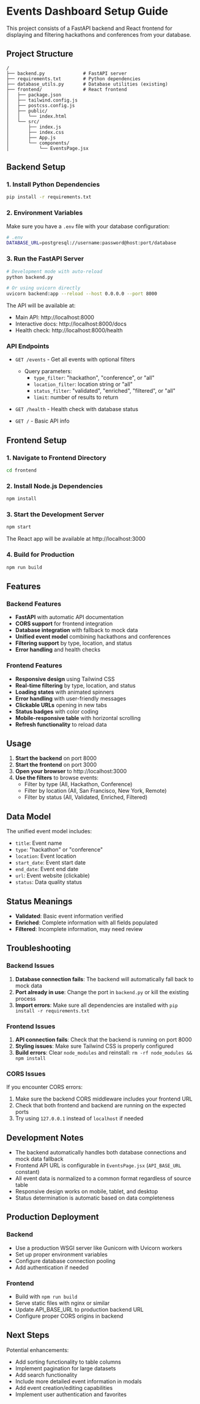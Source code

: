 # Events Dashboard Setup Guide

This project consists of a FastAPI backend and React frontend for displaying and filtering hackathons and conferences from your database.

## Project Structure

```
/
├── backend.py              # FastAPI server
├── requirements.txt        # Python dependencies
├── database_utils.py       # Database utilities (existing)
├── frontend/               # React frontend
│   ├── package.json
│   ├── tailwind.config.js
│   ├── postcss.config.js
│   ├── public/
│   │   └── index.html
│   └── src/
│       ├── index.js
│       ├── index.css
│       ├── App.js
│       └── components/
│           └── EventsPage.jsx
```

## Backend Setup

### 1. Install Python Dependencies

```bash
pip install -r requirements.txt
```

### 2. Environment Variables

Make sure you have a `.env` file with your database configuration:

```bash
# .env
DATABASE_URL=postgresql://username:password@host:port/database
```

### 3. Run the FastAPI Server

```bash
# Development mode with auto-reload
python backend.py

# Or using uvicorn directly
uvicorn backend:app --reload --host 0.0.0.0 --port 8000
```

The API will be available at:
- Main API: http://localhost:8000
- Interactive docs: http://localhost:8000/docs
- Health check: http://localhost:8000/health

### API Endpoints

- `GET /events` - Get all events with optional filters
  - Query parameters:
    - `type_filter`: "hackathon", "conference", or "all"
    - `location_filter`: location string or "all"
    - `status_filter`: "validated", "enriched", "filtered", or "all"
    - `limit`: number of results to return

- `GET /health` - Health check with database status
- `GET /` - Basic API info

## Frontend Setup

### 1. Navigate to Frontend Directory

```bash
cd frontend
```

### 2. Install Node.js Dependencies

```bash
npm install
```

### 3. Start the Development Server

```bash
npm start
```

The React app will be available at http://localhost:3000

### 4. Build for Production

```bash
npm run build
```

## Features

### Backend Features
- **FastAPI** with automatic API documentation
- **CORS support** for frontend integration
- **Database integration** with fallback to mock data
- **Unified event model** combining hackathons and conferences
- **Filtering support** by type, location, and status
- **Error handling** and health checks

### Frontend Features
- **Responsive design** using Tailwind CSS
- **Real-time filtering** by type, location, and status
- **Loading states** with animated spinners
- **Error handling** with user-friendly messages
- **Clickable URLs** opening in new tabs
- **Status badges** with color coding
- **Mobile-responsive table** with horizontal scrolling
- **Refresh functionality** to reload data

## Usage

1. **Start the backend** on port 8000
2. **Start the frontend** on port 3000
3. **Open your browser** to http://localhost:3000
4. **Use the filters** to browse events:
   - Filter by type (All, Hackathon, Conference)
   - Filter by location (All, San Francisco, New York, Remote)
   - Filter by status (All, Validated, Enriched, Filtered)

## Data Model

The unified event model includes:
- `title`: Event name
- `type`: "hackathon" or "conference"  
- `location`: Event location
- `start_date`: Event start date
- `end_date`: Event end date
- `url`: Event website (clickable)
- `status`: Data quality status

## Status Meanings

- **Validated**: Basic event information verified
- **Enriched**: Complete information with all fields populated
- **Filtered**: Incomplete information, may need review

## Troubleshooting

### Backend Issues

1. **Database connection fails**: The backend will automatically fall back to mock data
2. **Port already in use**: Change the port in `backend.py` or kill the existing process
3. **Import errors**: Make sure all dependencies are installed with `pip install -r requirements.txt`

### Frontend Issues

1. **API connection fails**: Check that the backend is running on port 8000
2. **Styling issues**: Make sure Tailwind CSS is properly configured
3. **Build errors**: Clear `node_modules` and reinstall: `rm -rf node_modules && npm install`

### CORS Issues

If you encounter CORS errors:
1. Make sure the backend CORS middleware includes your frontend URL
2. Check that both frontend and backend are running on the expected ports
3. Try using `127.0.0.1` instead of `localhost` if needed

## Development Notes

- The backend automatically handles both database connections and mock data fallback
- Frontend API URL is configurable in `EventsPage.jsx` (`API_BASE_URL` constant)
- All event data is normalized to a common format regardless of source table
- Responsive design works on mobile, tablet, and desktop
- Status determination is automatic based on data completeness

## Production Deployment

### Backend
- Use a production WSGI server like Gunicorn with Uvicorn workers
- Set up proper environment variables
- Configure database connection pooling
- Add authentication if needed

### Frontend
- Build with `npm run build`
- Serve static files with nginx or similar
- Update API_BASE_URL to production backend URL
- Configure proper CORS origins in backend

## Next Steps

Potential enhancements:
- Add sorting functionality to table columns
- Implement pagination for large datasets
- Add search functionality
- Include more detailed event information in modals
- Add event creation/editing capabilities
- Implement user authentication and favorites 